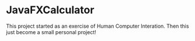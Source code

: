 # JavaFXCalculator
This project started as an exercise of Human Computer Interation. Then this just become a small personal project!
